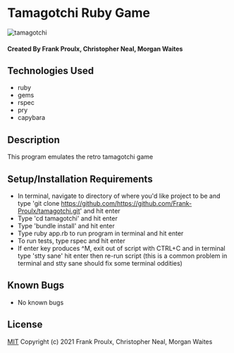 # Tamagotchi Ruby Game

![tamagotchi](https://64.media.tumblr.com/a356835717e8afce0d654f88d29ac6cc/tumblr_oqk9fwwY491wq3wtao1_500.gifv)

#### Created By Frank Proulx, Christopher Neal, Morgan Waites

## Technologies Used

* ruby
* gems
* rspec
* pry
* capybara

## Description

This program emulates the retro tamagotchi game

## Setup/Installation Requirements

* In terminal, navigate to directory of where you'd like project to be and type 'git clone https://github.com/https://github.com/Frank-Proulx/tamagotchi.git' and hit enter
* Type 'cd tamagotchi' and hit enter
* Type 'bundle install' and hit enter
* Type ruby app.rb to run program in terminal and hit enter
* To run tests, type rspec and hit enter
* If enter key produces ^M, exit out of script with CTRL+C and in terminal type 'stty sane' hit enter then re-run script (this is a common problem in terminal and stty sane should fix some terminal oddities)

## Known Bugs

* No known bugs

## License

[MIT](https://opensource.org/licenses/MIT)
Copyright (c) 2021 Frank Proulx, Christopher Neal, Morgan Waites